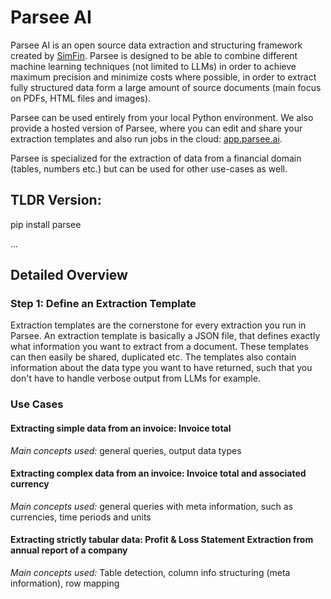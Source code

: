 # Parsee AI

Parsee AI is an open source data extraction and structuring framework created by <a href="https://github.com/SimFin">SimFin</a>. Parsee is designed to be able to combine different machine learning techniques (not limited to LLMs) in order to achieve maximum precision and minimize costs where possible, in order to extract fully structured data form a large amount of source documents (main focus on PDFs, HTML files and images).

Parsee can be used entirely from your local Python environment. We also provide a hosted version of Parsee, where you can edit and share your <a>extraction templates</a> and also run jobs in the cloud: <a href="https://app.parsee.ai">app.parsee.ai</a>.

Parsee is specialized for the extraction of data from a financial domain (tables, numbers etc.) but can be used for other use-cases as well.

## TLDR Version:

pip install parsee

...


## Detailed Overview

### Step 1: Define an Extraction Template

Extraction templates are the cornerstone for every extraction you run in Parsee. An extraction template is basically a JSON file, that defines exactly what information you want to extract from a document. These templates can then easily be shared, duplicated etc. The templates also contain information about the data type you want to have returned, such that you don't have to handle verbose output from LLMs for example.



### Use Cases

#### Extracting simple data from an invoice: Invoice total

*Main concepts used:* general queries, output data types

#### Extracting complex data from an invoice: Invoice total and associated currency

*Main concepts used:* general queries with meta information, such as currencies, time periods and units

#### Extracting strictly tabular data: Profit & Loss Statement Extraction from annual report of a company

*Main concepts used:* Table detection, column info structuring (meta information), row mapping
